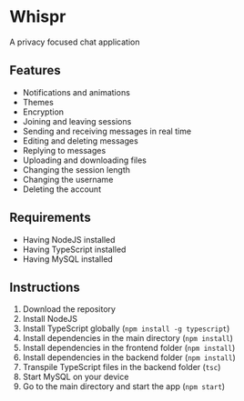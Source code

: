 # Whispr

A privacy focused chat application

## Features

- Notifications and animations
- Themes
- Encryption
- Joining and leaving sessions
- Sending and receiving messages in real time
- Editing and deleting messages
- Replying to messages
- Uploading and downloading files
- Changing the session length
- Changing the username
- Deleting the account

## Requirements

- Having NodeJS installed
- Having TypeScript installed
- Having MySQL installed

## Instructions

1. Download the repository
2. Install NodeJS
3. Install TypeScript globally (`npm install -g typescript`)
4. Install dependencies in the main directory (`npm install`)
5. Install dependencies in the frontend folder (`npm install`)
6. Install dependencies in the backend folder (`npm install`)
7. Transpile TypeScript files in the backend folder (`tsc`)
8. Start MySQL on your device
9. Go to the main directory and start the app (`npm start`)
